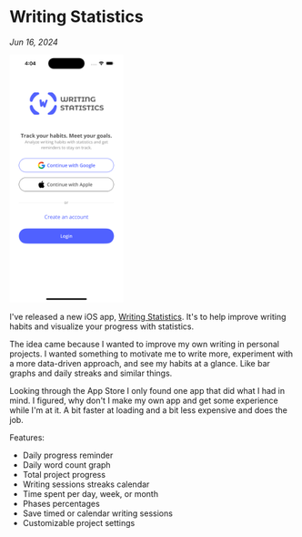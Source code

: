 # Writing Statistics

_Jun 16, 2024_

<img src="images/portfolio/writing-statistics.png" alt="writing_statistics_main_image" width="200"/>

I've released a new iOS app, [Writing Statistics](https://apps.apple.com/app/writing-statistics/id6504376932). It's to help improve writing habits and visualize your progress with statistics.

The idea came because I wanted to improve my own writing in personal projects. I wanted something to motivate me to write more, experiment with a more data-driven approach, and see my habits at a glance. Like bar graphs and daily streaks and similar things.

Looking through the App Store I only found one app that did what I had in mind. I figured, why don't I make my own app and get some experience while I'm at it. A bit faster at loading and a bit less expensive and does the job.

Features:
- Daily progress reminder
- Daily word count graph
- Total project progress
- Writing sessions streaks calendar
- Time spent per day, week, or month
- Phases percentages
- Save timed or calendar writing sessions
- Customizable project settings
